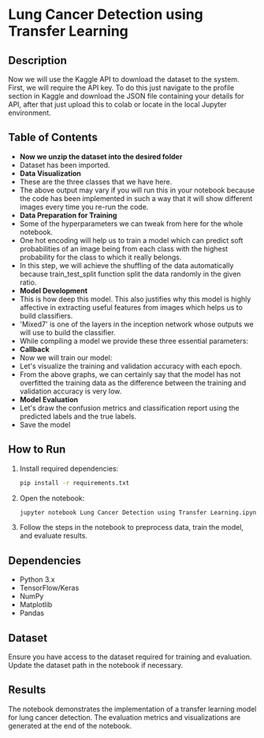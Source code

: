 # **Lung Cancer Detection using Transfer Learning**

## Description

Now we will use the Kaggle API to download the dataset to the system. First, we will require the API key. To do this just navigate to the profile section in Kaggle and download the JSON file containing your details for API, after that just upload this to colab or locate in the local Jupyter environment.

## Table of Contents
- **Now we unzip the dataset into the desired folder**
- Dataset has been imported.
- **Data Visualization**
- These are the three classes that we have here.
- The above output may vary if you will run this in your notebook because the code has been implemented in such a way that it will show different images every time you re-run the code.
- **Data Preparation for Training**
- Some of the hyperparameters we can tweak from here for the whole notebook.
- One hot encoding will help us to train a model which can predict soft probabilities of an image being from each class with the highest probability for the class to which it really belongs.
- In this step, we will achieve the shuffling of the data automatically because train_test_split function split the data randomly in the given ratio.
- **Model Development**
- This is how deep this model. This also justifies why this model is highly affective in extracting useful features from images which helps us to build classifiers.
- 'Mixed7' is one of the layers in the inception network whose outputs we will use to build the classifier.
- While compiling a model we provide these three essential parameters:
- **Callback**
- Now we will train our model:
- Let's visualize the training and validation accuracy with each epoch.
- From the above graphs, we can certainly say that the model has not overfitted the training data as the difference between the training and validation accuracy is very low.
- **Model Evaluation**
- Let's draw the confusion metrics and classification report using the predicted labels and the true labels.
- Save the model

## How to Run

1. Install required dependencies:
   ```bash
   pip install -r requirements.txt
   ```
2. Open the notebook:
   ```bash
   jupyter notebook Lung Cancer Detection using Transfer Learning.ipynb
   ```
3. Follow the steps in the notebook to preprocess data, train the model, and evaluate results.

## Dependencies

- Python 3.x
- TensorFlow/Keras
- NumPy
- Matplotlib
- Pandas

## Dataset

Ensure you have access to the dataset required for training and evaluation. Update the dataset path in the notebook if necessary.

## Results

The notebook demonstrates the implementation of a transfer learning model for lung cancer detection. The evaluation metrics and visualizations are generated at the end of the notebook.
